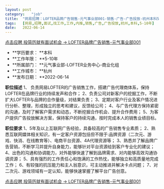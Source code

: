 ```yaml
---
layout:	post
category:	"job"
title:	"网易招聘：LOFTER品牌广告销售-元气事业部001-销售-广告-广告投放-杭州本科5-10年"
tags:	[网易,招聘,面试,找工作,工作,内推,销售,广告,广告投放,杭州,本科,5-10年]
date:	2022-06-14
---
```


[点击应聘 投简历就有面试机会 -> LOFTER品牌广告销售-元气事业部001](http://mobile.bole.netease.com/bole/boleDetail?id=40891&employeeId=346f03c3cda5f04c&key=all)



- **学历要求： **本科
- **工作年限： **5-10年
- **所属部门： **元气事业部-LOFTER业务中心-商业化组
- **工作城市： **杭州
- **发布日期： **2022-06-14



**职位描述**
1、 负责网易LOFTER的广告销售工作，搭建广告代理商体系，保持LOFTER在品牌行业的持续发声和合作；
2、负责公司对新客户的挖掘工作，不断扩大LOFTER与品牌的合作量级，对结果负责；
3、定期对客户行业及客户情况进行分析、整理，形成独立的思考和建议，反馈给公司；
4、与广告代理方保持紧密的沟通，及时了解客户需求和动态，不断挖掘合作机会、提升合作费用；
5、为客户提供广告投放解决方案，保持客户的持续沟通，按时完成本人的销售业绩目标。



**职位要求**
1、5年及以上互联网广告经验，具备较高的广告销售专业素质；
2、熟悉互联网媒体相关知识，有一定客户资源包括但不限于:品牌资源（二次元、游戏、快消、在线教育等）、电商平台资源、4A代理资源等；
3、熟悉并了解品牌广告营销，不断学习并提升自身能力，能够针对平台资源给到客户专业化的建议；
4、出色的沟通和协调能力，对外能够快速了解到品牌需求、对内能够高效沟通协调资源；
5、具有强烈的工作责任心和饱满的工作热忱，能够独立和高质量地完成工作；
6、有较强的抗压能力和主人翁意识，可主动推进并解决卡点问题；
7、对二次元、游戏领域有一定认知，能够快速掌握了解平台广告创意。



[点击应聘 投简历就有面试机会 -> LOFTER品牌广告销售-元气事业部001](http://mobile.bole.netease.com/bole/boleDetail?id=40891&employeeId=346f03c3cda5f04c&key=all)